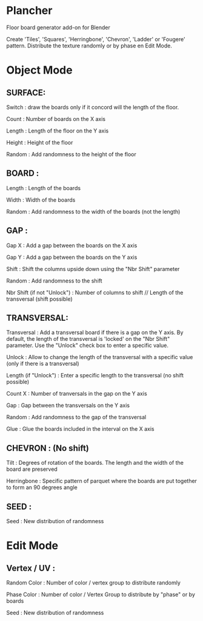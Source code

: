 Plancher
========

Floor board generator add-on for Blender

Create 'Tiles', 'Squares', 'Herringbone', 'Chevron', 'Ladder' or 'Fougere' pattern. 
Distribute the texture randomly or by phase en Edit Mode.

Object Mode
===========

SURFACE:
--------
Switch : draw the boards only if it concord will the length of the floor.

Count : Number of boards on the X axis

Length : Length of the floor on the Y axis

Height : Height of the floor

Random : Add randomness to the height of the floor

BOARD :
-------
Length : Length of the boards

Width : Width of the boards

Random : Add randomness to the width of the boards (not the length) 

GAP :
-----
Gap X : Add a gap between the boards on the X axis

Gap Y : Add a gap between the boards on the Y axis

Shift : Shift the columns upside down using the "Nbr Shift" parameter

Random : Add randomness to the shift

Nbr Shift (if not "Unlock") : Number of columns to shift // Length of the transversal (shift possible)

TRANSVERSAL:
------------
Transversal : Add a transversal board if there is a gap on the Y axis. By default, the length of the transversal is 'locked' on the "Nbr Shift" parameter. Use the "Unlock" check box to enter a specific value.

Unlock : Allow to change the length of the transversal with a specific value (only if there is a transversal)

Length (if "Unlock") : Enter a specific length to the transversal (no shift possible)

Count X : Number of tranversals in the gap on the Y axis

Gap : Gap between the transversals on the Y axis

Random : Add randomness to the gap of the transversal

Glue : Glue the boards included in the interval on the X axis


CHEVRON : (No shift)
-------
Tilt : Degrees of rotation of the boards. The length and the width of the board are preserved

Herringbone : Specific pattern of parquet where the boards are put together to form an 90 degrees angle

SEED :
-----
Seed : New distribution of randomness

Edit Mode
===========

Vertex / UV :
------------
Random Color : Number of color / vertex group to distribute randomly 

Phase Color : Number of color / Vertex Group to distribute by "phase" or by boards

Seed : New distribution of randomness
